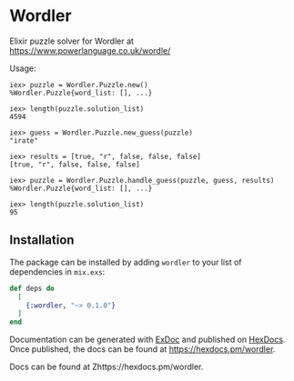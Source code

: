 # Wordler

Elixir puzzle solver for Wordler at https://www.powerlanguage.co.uk/wordle/

Usage:

```
iex> puzzle = Wordler.Puzzle.new()
%Wordler.Puzzle{word_list: [], ...}

iex> length(puzzle.solution_list)
4594

iex> guess = Wordler.Puzzle.new_guess(puzzle)
"irate"

iex> results = [true, "r", false, false, false]
[true, "r", false, false, false]

iex> puzzle = Wordler.Puzzle.handle_guess(puzzle, guess, results)
%Wordler.Puzzle{word_list: [], ...}

iex> length(puzzle.solution_list)
95
```

## Installation

The package can be installed by adding `wordler` to your list of dependencies in `mix.exs`:

```elixir
def deps do
  [
    {:wordler, "~> 0.1.0"}
  ]
end
```

Documentation can be generated with [ExDoc](https://github.com/elixir-lang/ex_doc)
and published on [HexDocs](https://hexdocs.pm). Once published, the docs can
be found at <https://hexdocs.pm/wordler>.

Docs can be found at Zhttps://hexdocs.pm/wordler.

